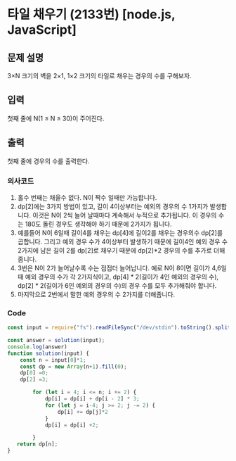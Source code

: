 # 타일 채우기 (2133번) [node.js, JavaScript] 

## 문제 설명
3×N 크기의 벽을 2×1, 1×2 크기의 타일로 채우는 경우의 수를 구해보자.

## 입력
첫째 줄에 N(1 ≤ N ≤ 30)이 주어진다.

## 출력
첫째 줄에 경우의 수를 출력한다.

### 의사코드 
1. 홀수 번째는 채울수 없다. N이 짝수 일때만 가능합니다.
2. dp[2]에는 3가지 방법이 있고, 길이 4이상부터는 예외의 경우의 수 1가지가 발생합니다. 이것은 N이 2씩 늘어 날때마다 계속해서 누적으로 추가됩니다. 이 경우의 수는 180도 돌린 경우도 생각해야 하기 때문에 2가지가 됩니다.
3. 예를들어 N이 6일때 길이4를 채우는 dp[4]에 길이2를 채우는 경우의수 dp[2]를 곱합니다. 그리고 예외 경우 수가 4이상부터 발생하기 때문에 길이4인 예외 경우 수 2가지에 남은 길이 2를 dp[2]로 채우기 때문에 dp[2]*2 경우의 수를 추가로 더해줍니다.
4. 3번은 N이 2가 늘어날수록 수는 점점더 늘어납니다. 예로 N이 8이면 길이가 4,6일때 예외 경우의 수가 각 2가지식이고, dp[4] * 2(길이가 4인 예외의 경우의 수), dp[2] * 2(길이가 6인 예외의 경우의 수)의 경우 수를 모두 추가해줘야 합니다.
5. 마지막으로 2번에서 말한 예외 경우의 수 2가지를 더해줍니다.

### Code
```js
const input = require("fs").readFileSync("/dev/stdin").toString().split("\n"); 

const answer = solution(input);
console.log(answer)
function solution(input) {
    const n = input[0]*1;
    const dp = new Array(n+1).fill(0);
    dp[0] =0;
    dp[2] =3;

        for (let i = 4; i <= n; i += 2) {
            dp[i] = dp[i] + dp[i - 2] * 3;
            for (let j = i-4; j >= 2; j -= 2) {
                dp[i] += dp[j]*2
            }
            dp[i] = dp[i] +2;

        }
   return dp[n];
}
```